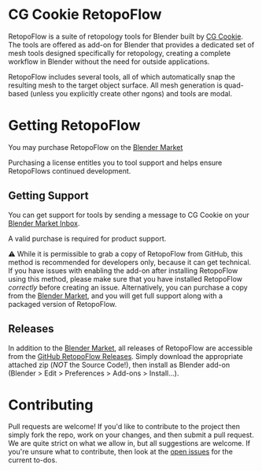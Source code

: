 CG Cookie RetopoFlow
====================

RetopoFlow is a suite of retopology tools for Blender built by [CG Cookie](https://cgcookie.com).
The tools are offered as add-on for Blender that provides a dedicated set of mesh tools designed specifically for retopology, creating a complete workflow in Blender without the need for outside applications.

RetopoFlow includes several tools, all of which automatically snap the resulting mesh to the target object surface.
All mesh generation is quad-based (unless you explicitly create other ngons) and tools are modal.


# Getting RetopoFlow

You may purchase RetopoFlow on the [Blender Market](https://blendermarket.com/products/retopoflow/)

Purchasing a license entitles you to tool support and helps ensure RetopoFlows continued development.


## Getting Support

You can get support for tools by sending a message to CG Cookie on your [Blender Market Inbox](https://blendermarket.com/inbox).

A valid purchase is required for product support.

:warning:
While it is permissible to grab a copy of RetopoFlow from GitHub, this method is recommended for developers only, because it can get technical.
If you have issues with enabling the add-on after installing RetopoFlow using this method, please make sure that you have installed RetopoFlow _correctly_ before creating an issue.
Alternatively, you can purchase a copy from the [Blender Market](https://blendermarket.com/products/retopoflow), and you will get full support along with a packaged version of RetopoFlow.


## Releases

In addition to the [Blender Market](https://blendermarket.com/products/retopoflow), all releases of RetopoFlow are accessible from the [GitHub RetopoFlow Releases](https://github.com/CGCookie/retopoflow/releases).
Simply download the appropriate attached zip (_NOT_ the Source Code!), then install as Blender add-on (Blender > Edit > Preferences > Add-ons > Install...).


# Contributing

Pull requests are welcome!
If you'd like to contribute to the project then simply fork the repo, work on your changes, and then submit a pull request.
We are quite strict on what we allow in, but all suggestions are welcome.
If you're unsure what to contribute, then look at the [open issues](https://github.com/CGCookie/retopoflow/issues) for the current to-dos.

